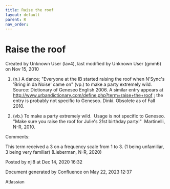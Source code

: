 ```yaml
---
title: Raise the roof
layout: default
parent: R
nav_order:
---
```


# Raise the roof

Created by  Unknown User (lav4), last modified by  Unknown User (gmm6) on Nov 15, 2010

1. (n.) A dance; &quot;Everyone at the IB started raising the roof when N'Sync's 'Bring in da Noise' came on&quot; (vp.) to make a party extremely wild. Source: Dictionary of Geneseo English 2006. A similar entry appears at http://www.urbandictionary.com/define.php?term=raise+the+roof ; the entry is probably not specific to Geneseo. Dinki. Obsolete as of Fall 2010.

2. (vb.) To make a party extremely wild.  Usage is not specific to Geneseo.  &quot;Make sure you raise the roof for Julie's 21st birthday party!&quot;  Martinelli, N-R, 2010.

Comments:

This term received a 3 on a frequency scale from 1 to 3. (1 being unfamiliar, 3 being very familiar) (Lieberman, N-R, 2020) 

Posted by njl8 at Dec 14, 2020 16:32

Document generated by Confluence on May 22, 2023 12:37

Atlassian
